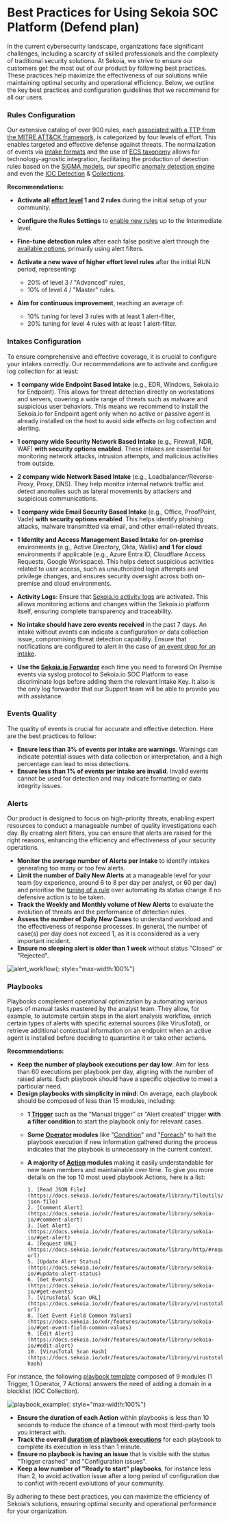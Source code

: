 # Best Practices for Using Sekoia SOC Platform (Defend plan)

In the current cybersecurity landscape, organizations face significant challenges, including a scarcity of skilled professionals and the complexity of traditional security solutions. At Sekoia, we strive to ensure our customers get the most out of our product by following best practices. These practices help maximize the effectiveness of our solutions while maintaining optimal security and operational efficiency. Below, we outline the key best practices and configuration guidelines that we recommend for all our users.

### Rules Configuration

Our extensive catalog of over 900 rules, each [associated with a TTP from the MITRE ATT&CK framework](https://docs.sekoia.io/xdr/features/detect/built_in_detection_rules/), is categorized by four levels of effort. This enables targeted and effective defense against threats. The normalization of events via [intake formats](https://github.com/SEKOIA-IO/intake-formats/blob/main/doc/structured_event.md) and the use of [ECS taxonomy](https://www.elastic.co/guide/en/ecs/current/ecs-reference.html) allows for technology-agnostic integration, facilitating the production of detection rules based on the [SIGMA models](https://docs.sekoia.io/xdr/features/detect/sigma/), our specific [anomaly detection engine](https://docs.sekoia.io/xdr/features/detect/anomaly/) and even the [IOC Detection](https://docs.sekoia.io/xdr/features/detect/iocdetection/) & [Collections](https://docs.sekoia.io/xdr/features/detect/ioccollections/).

**Recommendations:**

- **Activate all [effort level](https://docs.sekoia.io/xdr/features/detect/rules_catalog/#effort-level) 1 and 2 rules** during the initial setup of your community.

- **Configure the Rules Settings** to [enable new rules](https://docs.sekoia.io/xdr/features/detect/rules_catalog/#automatically) up to the Intermediate level.

- **Fine-tune detection rules** after each false positive alert through the [available options](https://docs.sekoia.io/xdr/features/detect/rules_catalog/#limiting-the-scope-of-a-rule), primarily using alert filters.

- **Activate a new wave of higher effort level rules** after the initial RUN period, representing:

  - 20% of level 3 / "Advanced" rules,
  - 10% of level 4 / "Master" rules.

- **Aim for continuous improvement**, reaching an average of:

  - 10% tuning for level 3 rules with at least 1 alert-filter,
  - 20% tuning for level 4 rules with at least 1 alert-filter.

### Intakes Configuration

To ensure comprehensive and effective coverage, it is crucial to configure your intakes correctly. Our recommendations are to activate and configure log collection for at least:

- **1 company wide Endpoint Based Intake** (e.g., EDR, Windows, Sekoia.io for Endpoint). This allows for threat detection directly on workstations and servers, covering a wide range of threats such as malware and suspicious user behaviors. This means we recommend to install the Sekoia.io for Endpoint agent only when no active or passive agent is already installed on the host to avoid side effects on log collection and alerting.
- **1 company wide Security Network Based Intake** (e.g., Firewall, NDR, WAF) **with security options enabled**. These intakes are essential for monitoring network attacks, intrusion attempts, and malicious activities from outside.
- **2 company wide Network Based Intake** (e.g., Loadbalancer/Reverse-Proxy, Proxy, DNS). They help monitor internal network traffic and detect anomalies such as lateral movements by attackers and suspicious communications.
- **1 company wide Email Security Based Intake** (e.g., Office, ProofPoint, Vade) **with security options enabled**. This helps identify phishing attacks, malware transmitted via email, and other email-related threats.
- **1 Identity and Access Management Based Intake** for **on-premise** environments (e.g., Active Directory, Okta, Wallix) **and 1 for cloud** environments if applicable (e.g., Azure Entra ID, Cloudflare Access Requests, Google Workspace). This helps detect suspicious activities related to user access, such as unauthorized login attempts and privilege changes, and ensures security oversight across both on-premise and cloud environments.
- **Activity Logs**: Ensure that [Sekoia.io activity logs](https://docs.sekoia.io/integration/integrations/application/sekoiaio_activity_logs/) are activated. This allows monitoring actions and changes within the Sekoia.io platform itself, ensuring complete transparency and traceability.
- **No intake should have zero events received** in the past 7 days. An intake without events can indicate a configuration or data collection issue, compromising threat detection capability. Ensure that notifications are configured to alert in the case of [an event drop for an intake](https://docs.sekoia.io/getting_started/notifications-Examples/#intakes).

- **Use the [Sekoia.io Forwarder](https://docs.sekoia.io/integration/ingestion_methods/syslog/sekoiaio_forwarder/)** each time you need to forward On Premise events via syslog protocol to Sekoia.io SOC Platform to ease discriminate logs before adding them the relevant Intake Key. It also is the only log forwarder that our Support team will be able to provide you with assistance.

### Events Quality

The quality of events is crucial for accurate and effective detection. Here are the best practices to follow:

- **Ensure less than 3% of events per intake are warnings**. Warnings can indicate potential issues with data collection or interpretation, and a high percentage can lead to miss detections.
- **Ensure less than 1% of events per intake are invalid**. Invalid events cannot be used for detection and may indicate formatting or data integrity issues.

### Alerts

Our product is designed to focus on high-priority threats, enabling expert resources to conduct a manageable number of quality investigations each day. By creating alert filters, you can ensure that alerts are raised for the right reasons, enhancing the efficiency and effectiveness of your security operations.

- **Monitor the average number of Alerts per Intake** to identify intakes generating too many or too few alerts.
- **Limit the number of Daily New Alerts** at a manageable level for your team (by experience, around 6 to 8 per day per analyst, or 60 per day) and prioritise the [tuning of a rule](https://docs.sekoia.io/xdr/features/investigate/alerts/#create-an-alert-filter) over automating its status change if no defensive action is to be taken.
- **Track the Weekly and Monthly volume of New Alerts** to evaluate the evolution of threats and the performance of detection rules.
- **Assess the number of Daily New Cases** to understand workload and the effectiveness of response processes. In general, the number of case(s) per day does not exceed 1, as it is cconsidered as a very important incident.
- **Ensure no sleeping alert is older than 1 week** without status "Closed" or "Rejected".

![alert_workflow](/assets/operation_center/alerts/alert_workflow.png){: style="max-width:100%"}

### Playbooks

Playbooks complement operational optimization by automating various types of manual tasks mastered by the analyst team. They allow, for example, to automate certain steps in the alert analysis workflow, enrich certain types of alerts with specific external sources (like VirusTotal), or retrieve additional contextual information on an endpoint when an active agent is installed before deciding to quarantine it or take other actions.

**Recommendations:**

- **Keep the number of playbook executions per day low**: Aim for less than 60 executions per playbook per day, aligning with the number of raised alerts. Each playbook should have a specific objective to meet a particular need.
- **Design playbooks with simplicity in mind**: On average, each playbook should be composed of less than 15 modules, including:
  - **1 [Trigger](https://docs.sekoia.io/xdr/features/automate/triggers/)** such as the “Manual trigger” or “Alert created” trigger **with a filter condition** to start the playbook only for relevant cases.
  - **Some [Operator](https://docs.sekoia.io/xdr/features/automate/operators/) modules** like "[Condition](https://docs.sekoia.io/xdr/features/automate/operators/#condition)" and "[Foreach](https://docs.sekoia.io/xdr/features/automate/operators/#foreach)" to halt the playbook execution if new information gathered during the process indicates that the playbook is unnecessary in the current context.
  - **A majority of [Action](https://docs.sekoia.io/xdr/features/automate/actions/) modules** making it easily understandable for new team members and maintainable over time. To give you more details on the top 10 most used playbook Actions, here is a list:

        1. [Read JSON File](https://docs.sekoia.io/xdr/features/automate/library/fileutils/#read-json-file)
        2. [Comment Alert](https://docs.sekoia.io/xdr/features/automate/library/sekoia-io/#comment-alert)
        3. [Get Alert](https://docs.sekoia.io/xdr/features/automate/library/sekoia-io/#get-alert)
        4. [Request URL](https://docs.sekoia.io/xdr/features/automate/library/http/#request-url)
        5. [Update Alert Status](https://docs.sekoia.io/xdr/features/automate/library/sekoia-io/#update-alert-status)
        6. [Get Events](https://docs.sekoia.io/xdr/features/automate/library/sekoia-io/#get-events)
        7. [VirusTotal Scan URL](https://docs.sekoia.io/xdr/features/automate/library/virustotal/#scan-url)
        8. [Get Event Field Common Values](https://docs.sekoia.io/xdr/features/automate/library/sekoia-io/#get-event-field-common-values)
        9. [Edit Alert](https://docs.sekoia.io/xdr/features/automate/library/sekoia-io/#edit-alert)
        10. [VirusTotal Scan Hash](https://docs.sekoia.io/xdr/features/automate/library/virustotal/#scan-hash)

For instance, the following [playbook template](https://docs.sekoia.io/xdr/features/automate/build-playbooks/#templates) composed of 9 modules (1 Trigger, 1 Operator, 7 Actions) answers the need of adding a domain in a blocklist (IOC Collection).

![playbook_example](/assets/getting_started/playbook_example.png){: style="max-width:100%"}

- **Ensure the duration of each Action** within playbooks is less than 10 seconds to reduce the chance of a timeout with most third-party tools you interact with.
- **Track the overall [duration of playbook executions](https://docs.sekoia.io/xdr/features/automate/navigate-playbooks/#playbook-runs)** for each playbook to complete its execution in less than 1 minute.
- **Ensure no playbook is having an issue** that is visible with the status "Trigger crashed" and "Configuration issues".
- **Keep a low number of "Ready to start" playbooks**, for instance less than 2, to avoid activation issue after a long period of configuration due to confict with recent evolutions of your community.

By adhering to these best practices, you can maximize the efficiency of Sekoia’s solutions, ensuring optimal security and operational performance for your organization.
